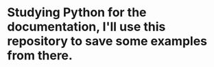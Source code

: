 # Studying Python for the documentation, I'll use this repository to save some examples from there.
